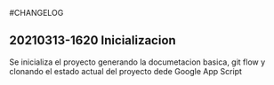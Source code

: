 #CHANGELOG

## 20210313-1620 Inicializacion

Se inicializa el proyecto generando la documetacion basica, git flow y clonando el estado actual del proyecto dede Google App Script

